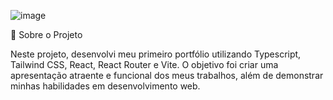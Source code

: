 ![image](https://github.com/user-attachments/assets/10b61dd8-601e-45c7-a816-2a4199a1b8ba)


🌟 Sobre o Projeto

Neste projeto, desenvolvi meu primeiro portfólio utilizando Typescript, Tailwind CSS, React, React Router e Vite. O objetivo foi criar uma apresentação atraente e funcional dos meus trabalhos, além de demonstrar minhas habilidades em desenvolvimento web.

